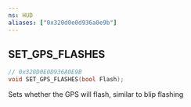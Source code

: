 ```yaml
---
ns: HUD
aliases: ["0x320d0e0d936a0e9b"]
---
```

## SET_GPS_FLASHES

```c
// 0x320D0E0D936A0E9B
void SET_GPS_FLASHES(bool Flash);
```

Sets whether the GPS will flash, similar to blip flashing

